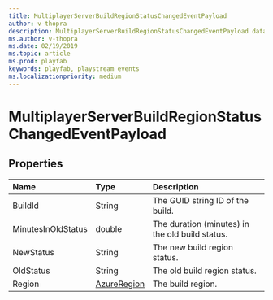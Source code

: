 ```yaml
---
title: MultiplayerServerBuildRegionStatusChangedEventPayload
author: v-thopra
description: MultiplayerServerBuildRegionStatusChangedEventPayload data type.
ms.author: v-thopra
ms.date: 02/19/2019
ms.topic: article
ms.prod: playfab
keywords: playfab, playstream events
ms.localizationpriority: medium
---
```


# MultiplayerServerBuildRegionStatusChangedEventPayload

## Properties

|Name|Type|Description|
| :--------------------|:-------------------|:----------------------|
|BuildId|String|The GUID string ID of the build.|
|MinutesInOldStatus|double|The duration (minutes) in the old build status.|
|NewStatus|String|The new build region status.|
|OldStatus|String|The old build region status.|
|Region|[AzureRegion](azureregion.md)|The build region.|
